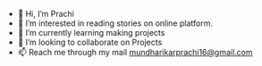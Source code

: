 - 👋 Hi, I’m Prachi
- 👀 I’m interested in reading stories on online platform.
- 🌱 I’m currently learning making projects
- 💞️ I’m looking to collaborate on Projects
- 📫 Reach me through my mail mundharikarprachi16@gmail.com

<!---
prachimundhrikar/prachimundhrikar is a ✨ special ✨ repository because its `README.md` (this file) appears on your GitHub profile.
You can click the Preview link to take a look at your changes.
--->
